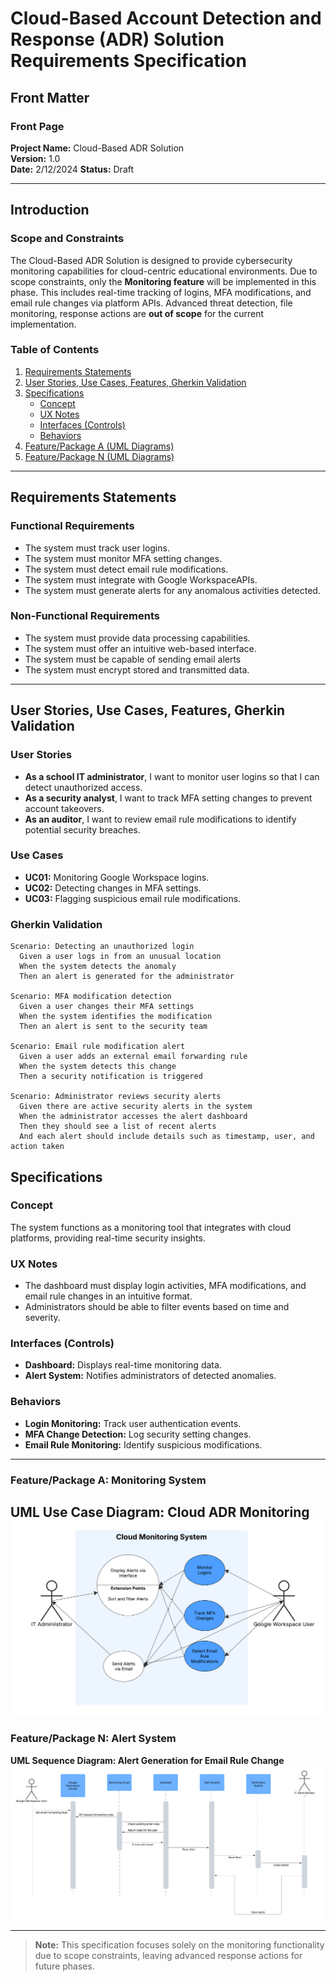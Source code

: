 # Cloud-Based Account Detection and Response (ADR) Solution Requirements Specification

## Front Matter

### Front Page

**Project Name:** Cloud-Based ADR Solution  
**Version:** 1.0  
**Date:** 2/12/2024
**Status:** Draft  

---

## Introduction

### Scope and Constraints
The Cloud-Based ADR Solution is designed to provide cybersecurity monitoring capabilities for cloud-centric educational environments. Due to scope constraints, only the **Monitoring feature** will be implemented in this phase. This includes real-time tracking of logins, MFA modifications, and email rule changes via platform APIs. Advanced threat detection, file monitoring, response actions are **out of scope** for the current implementation.

### Table of Contents
1. [Requirements Statements](#requirements-statements)
2. [User Stories, Use Cases, Features, Gherkin Validation](#user-stories-use-cases-features-gherkin-validation)
3. [Specifications](#specifications)  
   - [Concept](#concept)  
   - [UX Notes](#ux-notes)  
   - [Interfaces (Controls)](#interfaces-controls)  
   - [Behaviors](#behaviors)  
4. [Feature/Package A (UML Diagrams)](#featurepackage-a-uml-diagrams)  
5. [Feature/Package N (UML Diagrams)](#featurepackage-n-uml-diagrams)  

---

## Requirements Statements

### Functional Requirements
- The system must track user logins.  
- The system must monitor MFA setting changes.  
- The system must detect email rule modifications.  
- The system must integrate with Google WorkspaceAPIs.  
- The system must generate alerts for any anomalous activities detected.  

### Non-Functional Requirements
- The system must provide data processing capabilities.  
- The system must offer an intuitive web-based interface.  
- The system must be capable of sending email alerts
- The system must encrypt stored and transmitted data.  

---

## User Stories, Use Cases, Features, Gherkin Validation

### User Stories
- **As a school IT administrator**, I want to monitor user logins so that I can detect unauthorized access.  
- **As a security analyst**, I want to track MFA setting changes to prevent account takeovers.  
- **As an auditor**, I want to review email rule modifications to identify potential security breaches.  

### Use Cases
- **UC01:** Monitoring Google Workspace logins.  
- **UC02:** Detecting changes in MFA settings.  
- **UC03:** Flagging suspicious email rule modifications.  

### Gherkin Validation
```gherkin
Scenario: Detecting an unauthorized login
  Given a user logs in from an unusual location
  When the system detects the anomaly
  Then an alert is generated for the administrator

Scenario: MFA modification detection
  Given a user changes their MFA settings
  When the system identifies the modification
  Then an alert is sent to the security team

Scenario: Email rule modification alert
  Given a user adds an external email forwarding rule
  When the system detects this change
  Then a security notification is triggered

Scenario: Administrator reviews security alerts  
  Given there are active security alerts in the system  
  When the administrator accesses the alert dashboard  
  Then they should see a list of recent alerts  
  And each alert should include details such as timestamp, user, and action taken  
```
## Specifications

### Concept
The system functions as a monitoring tool that integrates with cloud platforms, providing real-time security insights.

### UX Notes
- The dashboard must display login activities, MFA modifications, and email rule changes in an intuitive format.
- Administrators should be able to filter events based on time and severity.

### Interfaces (Controls)
- **Dashboard:** Displays real-time monitoring data.
- **Alert System:** Notifies administrators of detected anomalies.

### Behaviors
- **Login Monitoring:** Track user authentication events.
- **MFA Change Detection:** Log security setting changes.
- **Email Rule Monitoring:** Identify suspicious modifications.

---

### Feature/Package A: Monitoring System
**UML Use Case Diagram: Cloud ADR Monitoring**  
![UML Use Case Diagram](https://github.com/ekorsak-deutsch/CIDM6330/blob/cfced03da1ad043c094dbbd6e73f2bb348945c11/Assignment%201/UseCaseDiagram.png)
---

### Feature/Package N: Alert System
**UML Sequence Diagram: Alert Generation for Email Rule Change**  
![UML Sequence Diagram](https://github.com/ekorsak-deutsch/CIDM6330/blob/cfced03da1ad043c094dbbd6e73f2bb348945c11/Assignment%201/SampleSequenceDiagramForwardingRuleChange.png)

---

> **Note:** This specification focuses solely on the monitoring functionality due to scope constraints, leaving advanced response actions for future phases.